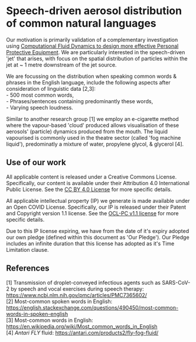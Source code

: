 # Speech-driven aerosol distribution of common natural languages
Our motivation is primarily validation of a complementary investigation using [Computational Fluid Dynamics to design more effective Personal Protective Equipment](https://github.com/TessellateDataScience/faceShieldOptimisations). We are particularly interested in the speech-driven 'jet' that arises, with focus on the spatial distribution of particles within the jet at ~ 1 metre downstream of the jet source. 

We are focussing on the distribution when speaking common words & phrases in the English language, include the following aspects after consideration of linguistic data [2,3]:  
	- 500 most common words,  
	- Phrases/sentences containing predominantly these words,  
	- Varying speech loudness.  

Similar to another research group [1] we employ an e-cigarette method where the vapour-based 'cloud' produced allows visualisation of these aerosols' (particle) dynamics produced from the mouth. The liquid vapourised is commonly used in the theatre sector (called 'fog machine liquid'), predominatly a mixture of water, propylene glycol, & glycerol [4].

## Use of our work
All applicable content is released under a Creative Commons License. Specifically, our content is available under their Attribution 4.0 International Public License. See the [CC BY 4.0 License](https://creativecommons.org/licenses/by/4.0/) for more specific details.

All applicable intellectual property (IP) we generate is made available under an Open COVID License. Specifically, our IP is released under their Patent and Copyright version 1.1 license. See the [OCL-PC v1.1 license](https://opencovidpledge.org/v1-1-ocl-pc/) for more specific details.

Due to this IP license expiring, we have from the date of it's expiry adopted our own pledge (defined within this document as 'Our Pledge'). Our Pledge includes an infinite duration that this license has adopted as it's Time Limitation clause. 

## References
[1] Transmission of droplet-conveyed infectious agents such as SARS-CoV-2 by speech and vocal exercises during speech therapy: https://www.ncbi.nlm.nih.gov/pmc/articles/PMC7365602/  
[2] Most-common spoken words in English: https://english.stackexchange.com/questions/490450/most-common-words-in-spoken-english  
[3] Most-common words in English: https://en.wikipedia.org/wiki/Most_common_words_in_English  
[4] _Antari FLY_ fluid: https://antari.com/products2/fly-fog-fluid/
